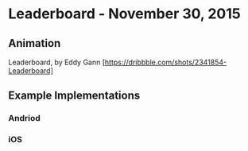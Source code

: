 # Leaderboard - November 30, 2015

## Animation

Leaderboard, by Eddy Gann [https://dribbble.com/shots/2341854-Leaderboard]

## Example Implementations

### Andriod

### iOS





